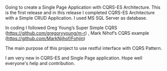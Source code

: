 Going to create a Single Page Application with CQRS-ES Architecture. This is the first release and in this release I completed CQRS-ES Architecture with a Simple CRUD Application. I used MS SQL Server as database.

In coding I followed Greg Young’s Super Simple CQRS (https://github.com/gregoryyoung/m-r)
, Mark Nihof’s CQRS example (https://github.com/MarkNijhof/Fohjin) 

The main purpose of this project to use restful interface with CQRS Pattern.

I am very new in CQRS-ES and Single Page application. Hope well everyone's help and contribution.

